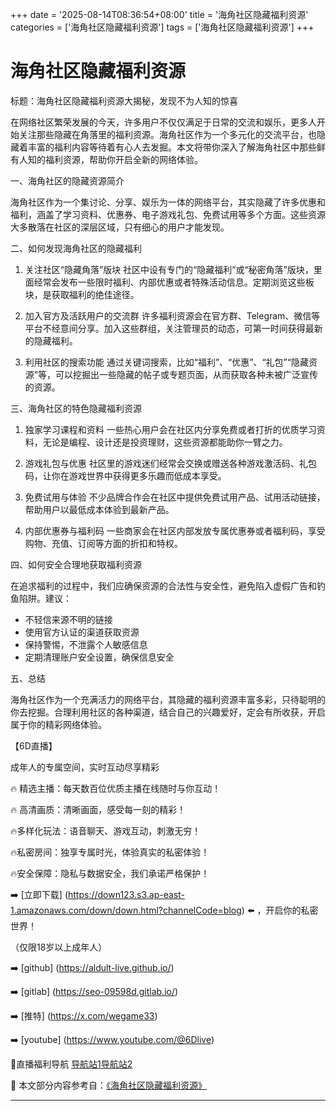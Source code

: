 +++
date = '2025-08-14T08:36:54+08:00'
title = '海角社区隐藏福利资源'
categories = ['海角社区隐藏福利资源']
tags = ['海角社区隐藏福利资源']
+++

# 海角社区隐藏福利资源

标题：海角社区隐藏福利资源大揭秘，发现不为人知的惊喜

在网络社区繁荣发展的今天，许多用户不仅仅满足于日常的交流和娱乐，更多人开始关注那些隐藏在角落里的福利资源。海角社区作为一个多元化的交流平台，也隐藏着丰富的福利内容等待着有心人去发掘。本文将带你深入了解海角社区中那些鲜有人知的福利资源，帮助你开启全新的网络体验。

一、海角社区的隐藏资源简介

海角社区作为一个集讨论、分享、娱乐为一体的网络平台，其实隐藏了许多优惠和福利，涵盖了学习资料、优惠券、电子游戏礼包、免费试用等多个方面。这些资源大多散落在社区的深层区域，只有细心的用户才能发现。

二、如何发现海角社区的隐藏福利

1. 关注社区“隐藏角落”版块
社区中设有专门的“隐藏福利”或“秘密角落”版块，里面经常会发布一些限时福利、内部优惠或者特殊活动信息。定期浏览这些板块，是获取福利的绝佳途径。

2. 加入官方及活跃用户的交流群
许多福利资源会在官方群、Telegram、微信等平台不经意间分享。加入这些群组，关注管理员的动态，可第一时间获得最新的隐藏福利。

3. 利用社区的搜索功能
通过关键词搜索，比如“福利”、“优惠”、“礼包”“隐藏资源”等，可以挖掘出一些隐藏的帖子或专题页面，从而获取各种未被广泛宣传的资源。

三、海角社区的特色隐藏福利资源

1. 独家学习课程和资料
一些热心用户会在社区内分享免费或者打折的优质学习资料，无论是编程、设计还是投资理财，这些资源都能助你一臂之力。

2. 游戏礼包与优惠
社区里的游戏迷们经常会交换或赠送各种游戏激活码、礼包码，让你在游戏世界中获得更多乐趣而低成本享受。

3. 免费试用与体验
不少品牌合作会在社区中提供免费试用产品、试用活动链接，帮助用户以最低成本体验到最新产品。

4. 内部优惠券与福利码
一些商家会在社区内部发放专属优惠券或者福利码，享受购物、充值、订阅等方面的折扣和特权。

四、如何安全合理地获取福利资源

在追求福利的过程中，我们应确保资源的合法性与安全性，避免陷入虚假广告和钓鱼陷阱。建议：

- 不轻信来源不明的链接
- 使用官方认证的渠道获取资源
- 保持警惕，不泄露个人敏感信息
- 定期清理账户安全设置，确保信息安全

五、总结

海角社区作为一个充满活力的网络平台，其隐藏的福利资源丰富多彩，只待聪明的你去挖掘。合理利用社区的各种渠道，结合自己的兴趣爱好，定会有所收获，开启属于你的精彩网络体验。

【6D直播】

 成年人的专属空间，实时互动尽享精彩

🔥 精选主播：每天数百位优质主播在线随时与你互动！

🔥 高清画质：清晰画面，感受每一刻的精彩！

🔥多样化玩法：语音聊天、游戏互动，刺激无穷！

🔥私密房间：独享专属时光，体验真实的私密体验！

🔥安全保障：隐私与数据安全，我们承诺严格保护！

➡️ [立即下载] (https://down123.s3.ap-east-1.amazonaws.com/down/down.html?channelCode=blog) ⬅️ ，开启你的私密世界！

 （仅限18岁以上成年人）

➡️ [github] (https://aldult-live.github.io/)

➡️ [gitlab] (https://seo-09598d.gitlab.io/)

➡️ [推特] (https://x.com/wegame33)

➡️ [youtube] (https://www.youtube.com/@6Dlive)

🔞直播福利导航   [导航站1](https://webstack-86085a.gitlab.io/)[导航站2](https://onlygit123-2.github.io/)


📘 本文部分内容参考自：[《海角社区隐藏福利资源》](https://webstack-hugo-12.pages.dev/)

---
